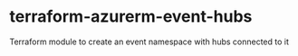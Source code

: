# terraform-azurerm-event-hubs
Terraform module to create an event namespace with hubs connected to it
